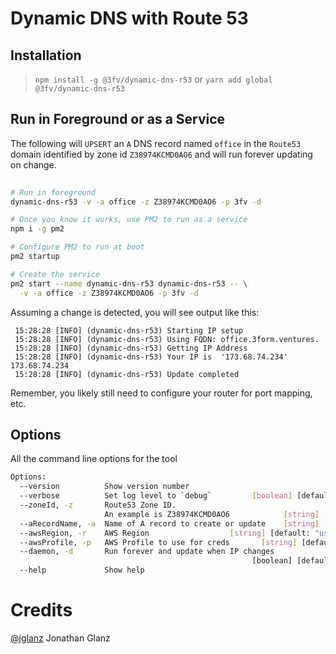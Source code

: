 # Dynamic DNS with Route 53

## Installation

> `npm install -g @3fv/dynamic-dns-r53`
or
> `yarn add global @3fv/dynamic-dns-r53`

## Run in Foreground or as a Service

The following will `UPSERT` an `A` DNS record named `office`
in the `Route53` domain identified by zone id `Z38974KCMD0AO6`
and will run forever updating on change.

```bash
 
# Run in foreground
dynamic-dns-r53 -v -a office -z Z38974KCMD0AO6 -p 3fv -d

# Once you know it works, use PM2 to run as a service
npm i -g pm2

# Configure PM2 to run at boot
pm2 startup

# Create the service
pm2 start --name dynamic-dns-r53 dynamic-dns-r53 -- \
  -v -a office -z Z38974KCMD0AO6 -p 3fv -d
```

Assuming a change is detected, you will see output like this:

```log
 15:28:28 [INFO] (dynamic-dns-r53) Starting IP setup  
 15:28:28 [INFO] (dynamic-dns-r53) Using FQDN: office.3form.ventures.  
 15:28:28 [INFO] (dynamic-dns-r53) Getting IP Address  
 15:28:28 [INFO] (dynamic-dns-r53) Your IP is  '173.68.74.234'  173.68.74.234
 15:28:28 [INFO] (dynamic-dns-r53) Update completed  
```

Remember, you likely still need to configure your router for
port mapping, etc.



## Options

All the command line options for the tool

```bash
Options:
  --version          Show version number                               [boolean]
  --verbose          Set log level to `debug`         [boolean] [default: false]
  --zoneId, -z       Route53 Zone ID.  
                     An example is Z38974KCMD0AO6            [string] [required]
  --aRecordName, -a  Name of A record to create or update    [string] [required]
  --awsRegion, -r    AWS Region                  [string] [default: "us-east-1"]
  --awsProfile, -p   AWS Profile to use for creds       [string] [default: null]
  --daemon, -d       Run forever and update when IP changes
                                                      [boolean] [default: false]
  --help             Show help                                         [boolean]

```

# Credits

[@jglanz](https://github.com/jglanz) Jonathan Glanz
